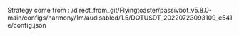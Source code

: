 Strategy come from : /direct_from_git/Flyingtoaster/passivbot_v5.8.0-main/configs/harmony/1m/audisabled/1.5/DOTUSDT_20220723093109_e541e/config.json